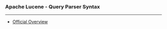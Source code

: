 ### Apache Lucene - Query Parser Syntax


---
* [Official Overview](https://lucene.apache.org/core/2_9_4/queryparsersyntax.html)
